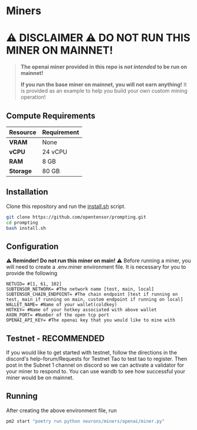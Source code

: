 # **Miners**

# ⚠️ **DISCLAIMER** ⚠️ **DO NOT RUN THIS MINER ON MAINNET!**

> **The openai miner provided in this repo is _not intended_ to be run on mainnet!**
> 
> **If you run the base miner on mainnet, you will not earn anything!**
> It is provided as an example to help you build your own custom mining operation!
> 
## Compute Requirements

| Resource      | Requirement       |
|---------------|-------------------|
| **VRAM**      | None              |
| **vCPU**      | 24 vCPU           |
| **RAM**       | 8 GB              |
| **Storage**   | 80 GB             |

## Installation

Clone this repository and run the [install.sh](./install.sh) script.

```bash
git clone https://github.com/opentensor/prompting.git
cd prompting
bash install.sh
```

## Configuration
⚠️ **Reminder! Do not run this miner on main!** ⚠️
Before running a miner, you will need to create a .env.miner environment file. It is necessary for you to provide the following 

```text
NETUID= #[1, 61, 102]
SUBTENSOR_NETWORK= #The network name [test, main, local]
SUBTENSOR_CHAIN_ENDPOINT= #The chain endpoint [test if running on test, main if running on main, custom endpoint if running on local] 
WALLET_NAME= #Name of your wallet(coldkey) 
HOTKEY= #Name of your hotkey associated with above wallet
AXON_PORT= #Number of the open tcp port
OPENAI_API_KEY= #The openai key that you would like to mine with
```
## Testnet - RECOMMENDED

If you would like to get started with testnet, follow the directions in the discord's help-forum/Requests for Testnet Tao to test tao to register.
Then post in the Subnet 1 channel on discord so we can activate a validator for your miner to respond to.
You can use wandb to see how successful your miner would be on mainnet.

## Running

After creating the above environment file, run 

```bash
pm2 start "poetry run python neurons/miners/openai/miner.py"
```
